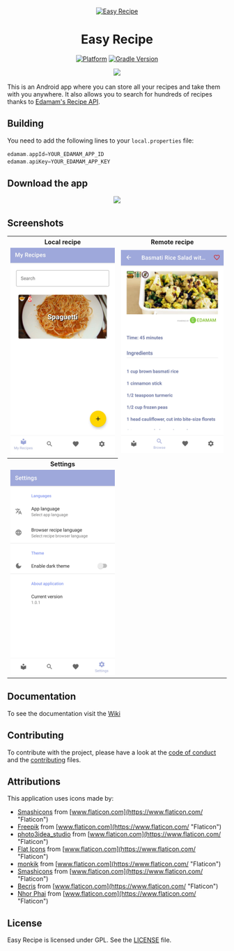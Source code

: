 <br>
<p align="center">
  <a href="https://github.com/EasyRecipe/Easy-Recipe" target="_blank">
    <img src="https://github.com/EasyRecipe/Easy-Recipe/blob/develop/app/src/main/res/mipmap-xxxhdpi/ic_launcher.png" alt="Easy Recipe" height="250" width="250"/>
  </a>
</p>

<h1 align="center">Easy Recipe</h1>

<p align="center">
  <a href="https://www.android.com" target="__blank"><img src="https://img.shields.io/badge/platform-Android-yellow.svg?style=plastic" alt="Platform"></a>
  <a href="https://docs.gradle.org/current/release-notes" target="__blank"><img src="https://img.shields.io/badge/gradle-4.3-green.svg?style=plastic" alt="Gradle Version"></a>
</p>

<p align="center">
  <a href="https://www.edamam.com" title="Powered by Edamam" target="_blank">
    <img src="https://developer.edamam.com/images/transparent.png" height="30">
  </a>
</p>

This is an Android app where you can store all your recipes and take them with you anywhere. It also allows you to search for hundreds of recipes thanks to [Edamam's Recipe API](https://developer.edamam.com/edamam-docs-recipe-api).

## Building
You need to add the following lines to your `local.properties` file:
```gradle
edamam.appId=YOUR_EDAMAM_APP_ID
edamam.apiKey=YOUR_EDAMAM_APP_KEY
```

## Download the app

<p align="center">
  <a href="https://github.com/EasyRecipe/Easy-Recipe/releases/latest/download/easy-recipe.apk">
    <img src="https://www.inspirefm.org/wp-content/uploads/button-apk.png" height="100">
  </a>
</p>

## Screenshots
<table style="width:100%">
  <tr>
    <th>Local recipe</th>
    <th>Remote recipe</th>
  </tr>
  <tr>
    <td><img src="screenshots/local_recipes.jpg"/></td>
    <td><img src="screenshots/remote_recipe.jpg"/></td>
  </tr>
  <tr>
    <th>Settings</th>
  </tr>
  <tr>
    <td><img src="screenshots/settings.jpg"/></td>
  </tr>
</table>

## Documentation
To see the documentation visit the [Wiki](https://github.com/EasyRecipe/Easy-Recipe/wiki)

## Contributing
To contribute with the project, please have a look at the [code of conduct](CODE_OF_CONDUCT.md) and the [contributing](CONTRIBUTING.md) files.

## Attributions
This application uses icons made by:

- [Smashicons](https://smashicons.com/ "Smashicons") from [www.flaticon.com](https://www.flaticon.com/ "Flaticon")
- [Freepik](https://www.freepik.com "Freepik") from [www.flaticon.com](https://www.flaticon.com/ "Flaticon")
- [photo3idea_studio](https://www.flaticon.com/authors/photo3idea-studio "photo3idea_studio") from [www.flaticon.com](https://www.flaticon.com/ "Flaticon")
- [Flat Icons](https://www.flaticon.com/authors/flat-icons "Flat Icons") from [www.flaticon.com](https://www.flaticon.com/ "Flaticon")
- [monkik](https://www.flaticon.com/authors/monkik "monkik") from [www.flaticon.com](https://www.flaticon.com/ "Flaticon")
- [Smashicons](https://www.flaticon.com/authors/smashicons "Smashicons") from [www.flaticon.com](https://www.flaticon.com/ "Flaticon")
- [Becris](https://www.flaticon.com/authors/becris "Becris") from [www.flaticon.com](https://www.flaticon.com/ "Flaticon")
- [Nhor Phai](https://www.flaticon.com/authors/nhor-phai "Nhor Phai") from [www.flaticon.com](https://www.flaticon.com/ "Flaticon")

## License
Easy Recipe is licensed under GPL. See the [LICENSE](LICENSE) file.

